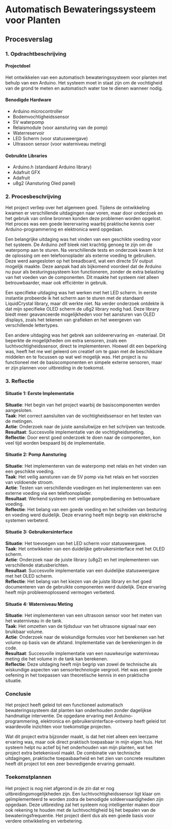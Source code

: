 # Automatisch Bewateringssysteem voor Planten
## Procesverslag

### 1. Opdrachtbeschrijving

#### Projectdoel
Het ontwikkelen van een automatisch bewateringssysteem voor planten met behulp van een Arduino. Het systeem moet in staat zijn om de vochtigheid van de grond te meten en automatisch water toe te dienen wanneer nodig.

#### Benodigde Hardware
- Arduino microcontroller
- Bodemvochtigheidssensor
- 5V waterpomp
- Relaismodule (voor aansturing van de pomp)
- Waterreservoir
- LED Scherm (voor statusweergave)
- Ultrasoon sensor (voor waterniveau meting)

#### Gebruikte Libraries
- Arduino.h (standaard Arduino library)
- Adafruit GFX
- Adafruit 
- u8g2 (Aansturing Oled panel)

### 2. Procesbeschrijving

Het project verliep over het algemeen goed. Tijdens de ontwikkeling kwamen er verschillende uitdagingen naar voren, maar door onderzoek en het gebruik van online bronnen konden deze problemen worden opgelost. Het proces was een goede leerervaring waarbij praktische kennis over Arduino-programmering en elektronica werd opgedaan.

Een belangrijke uitdaging was het vinden van een geschikte voeding voor het systeem. De Arduino zelf bleek niet krachtig genoeg te zijn om de waterpomp aan te sturen. Na verschillende tests en onderzoek kwam ik tot de oplossing om een telefoonoplader als externe voeding te gebruiken. Deze werd aangesloten op het breadboard, wat een directe 5V output mogelijk maakte. Deze aanpak had als bijkomend voordeel dat de Arduino nu puur als besturingssysteem kon functioneren, zonder de extra belasting van het voeden van de componenten. Dit maakte het systeem niet alleen betrouwbaarder, maar ook efficiënter in gebruik.

Een specifieke uitdaging was het werken met het LED scherm. In eerste instantie probeerde ik het scherm aan te sturen met de standaard LiquidCrystal library, maar dit werkte niet. Na verder onderzoek ontdekte ik dat mijn specifieke OLED scherm de u8g2 library nodig had. Deze library biedt meer geavanceerde mogelijkheden voor het aansturen van OLED displays, zoals het tekenen van grafieken en het weergeven van verschillende lettertypes. 

Een andere uitdaging was het gebrek aan soldeerervaring en -materiaal. Dit beperkte de mogelijkheden om extra sensoren, zoals een luchtvochtigheidssensor, direct te implementeren. Hoewel dit een beperking was, heeft het me wel geleerd om creatief om te gaan met de beschikbare middelen en te focussen op wat wel mogelijk was. Het project is nu functioneel met de basiscomponenten en simpele externe sensoren, maar er zijn plannen voor uitbreiding in de toekomst.

### 3. Reflectie

#### Situatie 1: Eerste Implementatie
**Situatie**: Het begin van het project waarbij de basiscomponenten werden aangesloten.  
**Taak**: Het correct aansluiten van de vochtigheidssensor en het testen van de metingen.  
**Actie**: Onderzoek naar de juiste aansluitwijze en het schrijven van testcode.  
**Resultaat**: Succesvolle implementatie van de vochtigheidsmeting.  
**Reflectie**: Door eerst goed onderzoek te doen naar de componenten, kon veel tijd worden bespaard bij de implementatie.

#### Situatie 2: Pomp Aansturing
**Situatie**: Het implementeren van de waterpomp met relais en het vinden van een geschikte voeding.  
**Taak**: Het veilig aansturen van de 5V pomp via het relais en het voorzien van voldoende stroom.  
**Actie**: Testen van verschillende voedingen en het implementeren van een externe voeding via een telefoonoplader.  
**Resultaat**: Werkend systeem met veilige pompbediening en betrouwbare voeding.  
**Reflectie**: Het belang van een goede voeding en het scheiden van besturing en voeding werd duidelijk. Deze ervaring heeft mijn begrip van elektrische systemen verbeterd.

#### Situatie 3: Gebruikersinterface
**Situatie**: Het toevoegen van het LED scherm voor statusweergave.  
**Taak**: Het ontwikkelen van een duidelijke gebruikersinterface met het OLED scherm.  
**Actie**: Onderzoek naar de juiste library (u8g2) en het implementeren van verschillende statusberichten.  
**Resultaat**: Succesvolle implementatie van een duidelijke statusweergave met het OLED scherm.  
**Reflectie**: Het belang van het kiezen van de juiste library en het goed documenteren van de gebruikte componenten werd duidelijk. Deze ervaring heeft mijn probleemoplossend vermogen verbeterd.

#### Situatie 4: Waterniveau Meting
**Situatie**: Het implementeren van een ultrasoon sensor voor het meten van het waterniveau in de tank.  
**Taak**: Het omzetten van de tijdsduur van het ultrasone signaal naar een bruikbaar volume.  
**Actie**: Onderzoek naar de wiskundige formules voor het berekenen van het volume op basis van de afstand. Implementatie van de berekeningen in de code.  
**Resultaat**: Succesvolle implementatie van een nauwkeurige waterniveau meting die het volume in de tank kan berekenen.  
**Reflectie**: Deze uitdaging heeft mijn begrip van zowel de technische als wiskundige aspecten van sensortechnologie vergroot. Het was een goede oefening in het toepassen van theoretische kennis in een praktische situatie.

### Conclusie

Het project heeft geleid tot een functioneel automatisch bewateringssysteem dat planten kan onderhouden zonder dagelijkse handmatige interventie. De opgedane ervaring met Arduino-programmering, elektronica en gebruikersinterface-ontwerp heeft geleid tot waardevolle inzichten voor toekomstige projecten. 

Wat dit project extra bijzonder maakt, is dat het niet alleen een leerzame ervaring was, maar ook direct praktisch toepasbaar in mijn eigen huis. Het systeem helpt nu actief bij het onderhouden van mijn planten, wat het project extra betekenisvol maakt. De combinatie van technische uitdagingen, praktische toepasbaarheid en het zien van concrete resultaten heeft dit project tot een zeer bevredigende ervaring gemaakt.

### Toekomstplannen

Het project is nog niet afgerond in de zin dat er nog uitbreidingsmogelijkheden zijn. Een luchtvochtigheidssensor ligt klaar om geïmplementeerd te worden zodra de benodigde soldeervaardigheden zijn opgedaan. Deze uitbreiding zal het systeem nog intelligenter maken door ook rekening te houden met de luchtvochtigheid bij het bepalen van de bewateringsfrequentie. Het project dient dus als een goede basis voor verdere ontwikkeling en verbetering. 